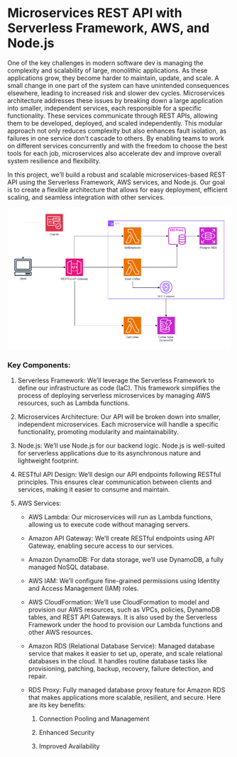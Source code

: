 # Microservices REST API with Serverless Framework, AWS, and Node.js

One of the key challenges in modern software dev is managing the complexity and scalability of large, monolithic applications. As these applications grow, they become harder to maintain, update, and scale. A small change in one part of the system can have unintended consequences elsewhere, leading to increased risk and slower dev cycles. Microservices architecture addresses these issues by breaking down a large application into smaller, independent services, each responsible for a specific functionality. These services communicate through REST APIs, allowing them to be developed, deployed, and scaled independently. This modular approach not only reduces complexity but also enhances fault isolation, as failures in one service don’t cascade to others. By enabling teams to work on different services concurrently and with the freedom to choose the best tools for each job, microservices also accelerate dev and improve overall system resilience and flexibility.

In this project, we’ll build a robust and scalable microservices-based REST API using the Serverless Framework, AWS services, and Node.js. Our goal is to create a flexible architecture that allows for easy deployment, efficient scaling, and seamless integration with other services.

![image](./assets/microservices-serverless.drawio.png)

### Key Components:

1. Serverless Framework: We’ll leverage the Serverless Framework to define our infrastructure as code (IaC). This framework simplifies the process of deploying serverless microservices by managing AWS resources, such as Lambda functions.

2. Microservices Architecture: Our API will be broken down into smaller, independent microservices. Each microservice will handle a specific functionality, promoting modularity and maintainability.

3. Node.js: We’ll use Node.js for our backend logic. Node.js is well-suited for serverless applications due to its asynchronous nature and lightweight footprint.

4. RESTful API Design: We’ll design our API endpoints following RESTful principles. This ensures clear communication between clients and services, making it easier to consume and maintain.

5. AWS Services:

   - AWS Lambda: Our microservices will run as Lambda functions, allowing us to execute code without managing servers.

   - Amazon API Gateway: We’ll create RESTful endpoints using API Gateway, enabling secure access to our services.

   - Amazon DynamoDB: For data storage, we’ll use DynamoDB, a fully managed NoSQL database.

   - AWS IAM: We’ll configure fine-grained permissions using Identity and Access Management (IAM) roles.

   - AWS CloudFormation: We’ll use CloudFormation to model and provision our AWS resources, such as VPCs, policies, DynamoDB tables, and REST API Gateways. It is also used by the Serverless Framework under the hood to provision our Lambda functions and other AWS resources.

   - Amazon RDS (Relational Database Service): Managed database service that makes it easier to set up, operate, and scale relational databases in the cloud. It handles routine database tasks like provisioning, patching, backup, recovery, failure detection, and repair.

   - RDS Proxy: Fully managed database proxy feature for Amazon RDS that makes applications more scalable, resilient, and secure. Here are its key benefits:

     1. Connection Pooling and Management

     2. Enhanced Security

     3. Improved Availability


